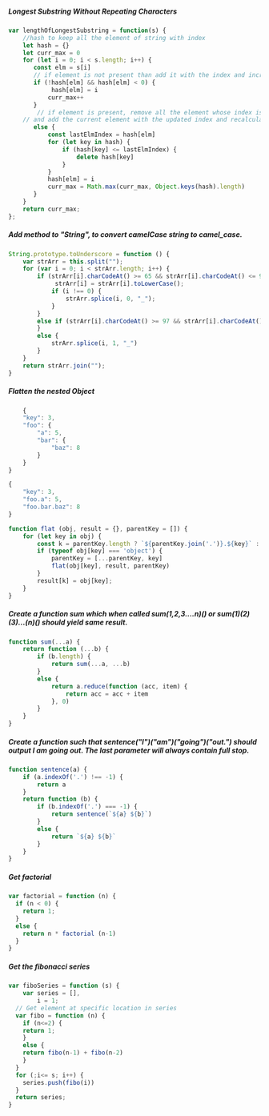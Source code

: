 #####  Longest Substring Without Repeating Characters

```javascript
var lengthOfLongestSubstring = function(s) {
    //hash to keep all the element of string with index
    let hash = {}
    let curr_max = 0
    for (let i = 0; i < s.length; i++) {
       const elm = s[i]
       // if element is not present than add it with the index and increment the max
       if (!hash[elm] && hash[elm] < 0) {
            hash[elm] = i
           curr_max++
       }
        // if element is present, remove all the element whose index is <=  the current element 
	// and add the current element with the updated index and recalculate the max string length
       else {
           const lastElmIndex = hash[elm]
           for (let key in hash) {
               if (hash[key] <= lastElmIndex) {
                   delete hash[key]
               }
           }
           hash[elm] = i
           curr_max = Math.max(curr_max, Object.keys(hash).length)
       }
    }
    return curr_max;
};
```


##### Add method to "String", to convert camelCase string to camel_case.

```javascript
String.prototype.toUnderscore = function () {
    var strArr = this.split("");
    for (var i = 0; i < strArr.length; i++) {
        if (strArr[i].charCodeAt() >= 65 && strArr[i].charCodeAt() <= 90 ) {
             strArr[i] = strArr[i].toLowerCase();
            if (i !== 0) {
                strArr.splice(i, 0, "_");
            }
        }
        else if (strArr[i].charCodeAt() >= 97 && strArr[i].charCodeAt() <= 122 ) {
        }
        else {
            strArr.splice(i, 1, "_")
        }
    }
    return strArr.join("");
}
```

##### Flatten the nested Object

```javascript
	{
    "key": 3,
    "foo": {
        "a": 5,
        "bar": {
            "baz": 8
        }
    }
}
```

```javascript
{
    "key": 3,
    "foo.a": 5,
    "foo.bar.baz": 8
}
```

```javascript
function flat (obj, result = {}, parentKey = []) {
	for (let key in obj) {
		const k = parentKey.length ? `${parentKey.join('.')}.${key}` : key
		if (typeof obj[key] === 'object') {
			parentKey = [...parentKey, key]
			flat(obj[key], result, parentKey)	
		}
		result[k] = obj[key];
	}
}
```

##### Create a function sum which when called sum(1,2,3....n)() or sum(1)(2)(3)...(n)() should yield same result.

```javascript
function sum(...a) {
    return function (...b) {
        if (b.length) {
            return sum(...a, ...b)
        }
        else {
            return a.reduce(function (acc, item) {
                return acc = acc + item
            }, 0)
        }
    }
}
```

##### Create a function such that sentence("I")("am")("going")("out.") should output I am going out. The last parameter will always contain full stop.

```javascript
function sentence(a) {
    if (a.indexOf('.') !== -1) {
        return a
    }
    return function (b) {
        if (b.indexOf('.') === -1) {
            return sentence(`${a} ${b}`)
        }
        else {
            return `${a} ${b}`
        }
    }
}
```

##### Get factorial
```javascript
var factorial = function (n) {
  if (n < 0) {
  	return 1;
  }
  else {
  	return n * factorial (n-1)
  }
}
```

##### Get the fibonacci series
```javascript
var fiboSeries = function (s) {
	var series = [],
  		i = 1;
  // Get element at specific location in series
  var fibo = function (n) {
    if (n<=2) {
    return 1;
    }
    else {
    return fibo(n-1) + fibo(n-2)
    }
  }
  for (;i<= s; i++) {
  	series.push(fibo(i))
  }
  return series;
}
```

